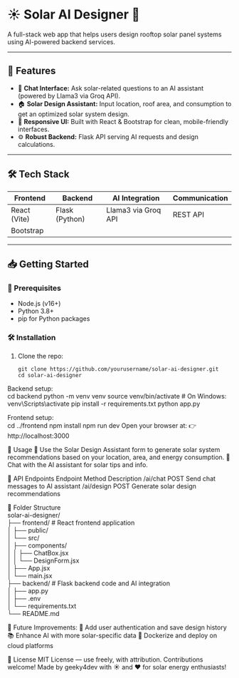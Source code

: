 # ☀️ Solar AI Designer 🌱
A full-stack web app that helps users design rooftop solar panel systems using AI-powered backend services.

---

## 🚀 Features

- 💬 **Chat Interface:** Ask solar-related questions to an AI assistant (powered by Llama3 via Groq API).  
- 🏠 **Solar Design Assistant:** Input location, roof area, and consumption to get an optimized solar system design.  
- 📱 **Responsive UI:** Built with React & Bootstrap for clean, mobile-friendly interfaces.  
- ⚙️ **Robust Backend:** Flask API serving AI requests and design calculations.

---

## 🛠️ Tech Stack

| Frontend     | Backend        | AI Integration       | Communication   |
|--------------|----------------|----------------------|-----------------|
| React (Vite) | Flask (Python) | Llama3 via Groq API  | REST API        |
| Bootstrap    |                |                      |                 |

		

---

## 📥 Getting Started
### 🔧 Prerequisites
- Node.js (v16+)  
- Python 3.8+  
- pip for Python packages  

### 🛠️ Installation

1. Clone the repo:
   ```
   git clone https://github.com/yourusername/solar-ai-designer.git
   cd solar-ai-designer

Backend setup:  
cd backend
python -m venv venv
source venv/bin/activate  # On Windows: venv\Scripts\activate
pip install -r requirements.txt
python app.py

Frontend setup:  
cd ../frontend
npm install
npm run dev
Open your browser at:
👉 http://localhost:3000

🎯 Usage
🏡 Use the Solar Design Assistant form to generate solar system recommendations based on your location, area, and energy consumption.
🤖 Chat with the AI assistant for solar tips and info.



🔌 API Endpoints
Endpoint	Method	Description
/ai/chat	POST	Send chat messages to AI assistant
/ai/design	POST	Generate solar design recommendations

📁 Folder Structure  
solar-ai-designer/  
├── frontend/   # React frontend application  
│   ├── public/  
│   └── src/  
│       ├── components/  
│       │   ├── ChatBox.jsx  
│       │   └── DesignForm.jsx  
│       ├── App.jsx  
│       └── main.jsx  
├── backend/    # Flask backend code and AI integration  
│   ├── app.py  
│   ├── .env  
│   └── requirements.txt  
└── README.md  

🌟 Future Improvements:
🔐 Add user authentication and save design history
📚 Enhance AI with more solar-specific data
🐳 Dockerize and deploy on cloud platforms

📄 License
MIT License — use freely, with attribution. Contributions welcome!
Made by geeky4dev with ☀️ and ❤️ for solar energy enthusiasts!
